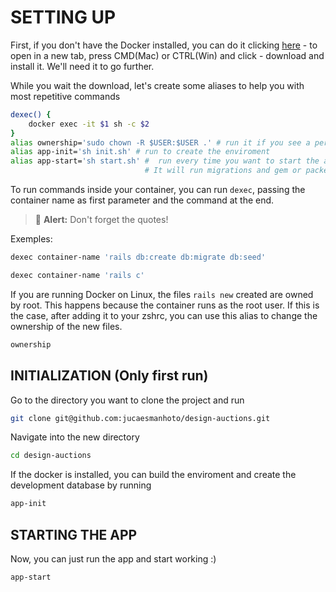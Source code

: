 <h1>SETTING UP</h1>

First, if you don't have the Docker installed, you can do it clicking [here](https://www.docker.com/products/docker-desktop/) - to open in a new tab, press CMD(Mac) or CTRL(Win) and click - download and install it. We'll need it to go further.

While you wait the download, let's create some aliases to help you with most repetitive commands
```bash
dexec() {
    docker exec -it $1 sh -c $2
}
alias ownership='sudo chown -R $USER:$USER .' # run it if you see a permission denied error
alias app-init='sh init.sh' # run to create the enviroment
alias app-start='sh start.sh' #  run every time you want to start the app.
                              # It will run migrations and gem or packegesinstalations
```

To run commands inside your container, you can run `dexec`, passing the container name as first parameter and the command at the end. 
> :rotating_light: **Alert:** Don't forget the quotes!

Exemples:
```bash
dexec container-name 'rails db:create db:migrate db:seed'
```
```bash
dexec container-name 'rails c'
```

If you are running Docker on Linux, the files `rails new` created are owned by
root. This happens because the container runs as the root user. If this is the
case, after adding it to your zshrc, you can use this alias to change the ownership of the new files.

```bash
ownership
```

## INITIALIZATION (Only first run)

Go to the directory you want to clone the project and run

```bash
git clone git@github.com:jucaesmanhoto/design-auctions.git
```

Navigate into the new directory

```bash
cd design-auctions
```

If the docker is installed, you can build the enviroment and create the development database by running
```bash
app-init
```

## STARTING THE APP

Now, you can just run the app and start working :)
```bash
app-start
```